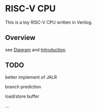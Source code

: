 # RISC-V CPU

This is a toy RISC-V CPU written in Verilog.



## Overview

see [Diagram](doc/diagram.md) and [Introduction](doc/README.md).



## TODO

better implement of JALR

branch prediction

load/store buffer

...
